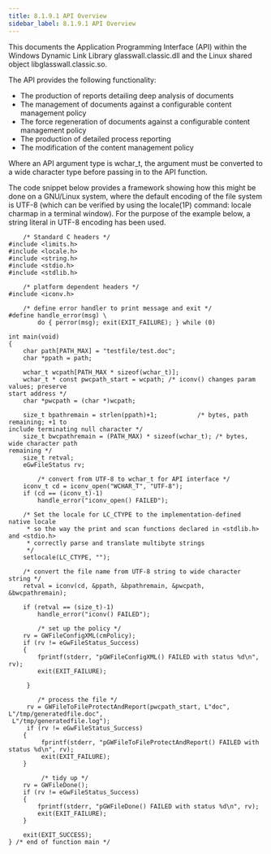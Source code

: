 ```yaml
---
title: 8.1.9.1 API Overview
sidebar_label: 8.1.9.1 API Overview
---
```


This documents the Application Programming Interface (API) within the Windows Dynamic Link Library glasswall.classic.dll and the Linux shared object libglasswall.classic.so.

The API provides the following functionality:

- The production of reports detailing deep analysis of documents
- The management of documents against a configurable content management policy
- The force regeneration of documents against a configurable content management policy
- The production of detailed process reporting
- The modification of the content management policy

Where an API argument type is wchar_t, the argument must be converted to a wide character type before passing in to the API function.

The code snippet below provides a framework showing how this might be done on a GNU/Linux system, where the default encoding of the file system is UTF-8 (which can be verified by using the locale(1P) command: locale charmap in a terminal window). For the purpose of the example below, a string literal in UTF-8 encoding has been used.

```
    /* Standard C headers */ 
#include <limits.h> 
#include <locale.h> 
#include <string.h> 
#include <stdio.h> 
#include <stdlib.h> 

    /* platform dependent headers */ 
#include <iconv.h> 

    /* define error handler to print message and exit */ 
#define handle_error(msg) \ 
        do { perror(msg); exit(EXIT_FAILURE); } while (0) 

int main(void) 
{ 
    char path[PATH_MAX] = "testfile/test.doc";
    char *ppath = path; 

    wchar_t wcpath[PATH_MAX * sizeof(wchar_t)];
    wchar_t * const pwcpath_start = wcpath; /* iconv() changes param values; preserve 
start address */
    char *pwcpath = (char *)wcpath;

    size_t bpathremain = strlen(ppath)+1;           /* bytes, path remaining; +1 to
include terminating null character */
    size_t bwcpathremain = (PATH_MAX) * sizeof(wchar_t); /* bytes, wide character path 
remaining */
    size_t retval;
    eGwFileStatus rv;

        /* convert from UTF-8 to wchar_t for API interface */
    iconv_t cd = iconv_open("WCHAR_T", "UTF-8");
    if (cd == (iconv_t)-1)
        handle_error("iconv_open() FAILED");

    /* Set the locale for LC_CTYPE to the implementation-defined native locale
     * so the way the print and scan functions declared in <stdlib.h> and <stdio.h> 
     * correctly parse and translate multibyte strings
     */ 
    setlocale(LC_CTYPE, "");

    /* convert the file name from UTF-8 string to wide character string */
    retval = iconv(cd, &ppath, &bpathremain, &pwcpath, &bwcpathremain);

    if (retval == (size_t)-1)
        handle_error("iconv() FAILED");

        /* set up the policy */
    rv = GWFileConfigXML(cmPolicy);
    if (rv != eGwFileStatus_Success) 
    {
        fprintf(stderr, "pGWFileConfigXML() FAILED with status %d\n", rv);
        exit(EXIT_FAILURE);

     }

        /* process the file */
     rv = GWFileToFileProtectAndReport(pwcpath_start, L"doc", L"/tmp/generatedfile.doc",
 L"/tmp/generatedfile.log");
     if (rv != eGwFileStatus_Success)
    {
         fprintf(stderr, "pGWFileToFileProtectAndReport() FAILED with status %d\n", rv); 
         exit(EXIT_FAILURE);
    }

         /* tidy up */
    rv = GWFileDone();
    if (rv != eGwFileStatus_Success)
    {
        fprintf(stderr, "pGWFileDone() FAILED with status %d\n", rv);
        exit(EXIT_FAILURE);
    }

    exit(EXIT_SUCCESS);
} /* end of function main */
```
